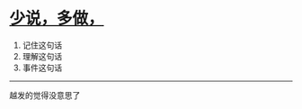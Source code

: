 # [少说，多做，](https://github.com/yihong0618/gitblog/issues/112)

1. 记住这句话
2. 理解这句话
3. 事件这句话

---

越发的觉得没意思了